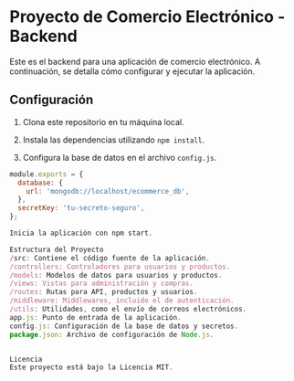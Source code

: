 # Proyecto de Comercio Electrónico - Backend

Este es el backend para una aplicación de comercio electrónico. A continuación, se detalla cómo configurar y ejecutar la aplicación.

## Configuración

1. Clona este repositorio en tu máquina local.

2. Instala las dependencias utilizando `npm install`.

3. Configura la base de datos en el archivo `config.js`.

```javascript
module.exports = {
  database: {
    url: 'mongodb://localhost/ecommerce_db',
  },
  secretKey: 'tu-secreto-seguro',
};

Inicia la aplicación con npm start.

Estructura del Proyecto
/src: Contiene el código fuente de la aplicación.
/controllers: Controladores para usuarios y productos.
/models: Modelos de datos para usuarios y productos.
/views: Vistas para administración y compras.
/routes: Rutas para API, productos y usuarios.
/middleware: Middlewares, incluido el de autenticación.
/utils: Utilidades, como el envío de correos electrónicos.
app.js: Punto de entrada de la aplicación.
config.js: Configuración de la base de datos y secretos.
package.json: Archivo de configuración de Node.js.


Licencia
Este proyecto está bajo la Licencia MIT.


